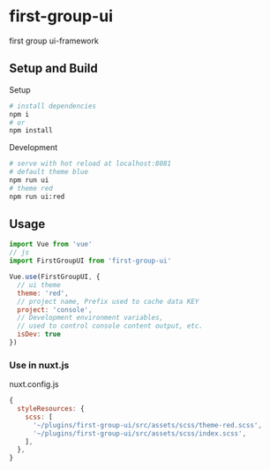 # first-group-ui

first group ui-framework

## Setup and Build

Setup

```bash
# install dependencies
npm i
# or
npm install
```

Development

```bash
# serve with hot reload at localhost:8081
# default theme blue
npm run ui
# theme red
npm run ui:red
```

## Usage

```javascript
import Vue from 'vue'
// js
import FirstGroupUI from 'first-group-ui'

Vue.use(FirstGroupUI, {
  // ui theme
  theme: 'red',
  // project name, Prefix used to cache data KEY
  project: 'console',
  // Development environment variables, 
  // used to control console content output, etc.
  isDev: true
})
```

### Use in nuxt.js

nuxt.config.js

```javascript
{
  styleResources: {
    scss: [
      '~/plugins/first-group-ui/src/assets/scss/theme-red.scss',
      '~/plugins/first-group-ui/src/assets/scss/index.scss',
    ],
  },
}
```

